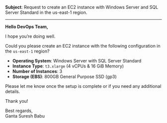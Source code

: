 **Subject**: Request to create an EC2 instance with Windows Server and SQL Server Standard in the us-east-1 region.

---

**Hello DevOps Team,**

I hope you’re doing well.

Could you please create an EC2 instance with the following configuration in the `us-east-1` region?

- **Operating System**: Windows Server with SQL Server Standard
- **Instance Type**: `t3.xlarge` (4 vCPUs & 16 GiB Memory)
- **Number of Instances**: 3
- **Storage (EBS)**: 800GB General Purpose SSD (gp3)

Please let me know once the setup is complete or if you need any additional details.

Thank you!

Best regards,  
Ganta Suresh Babu
